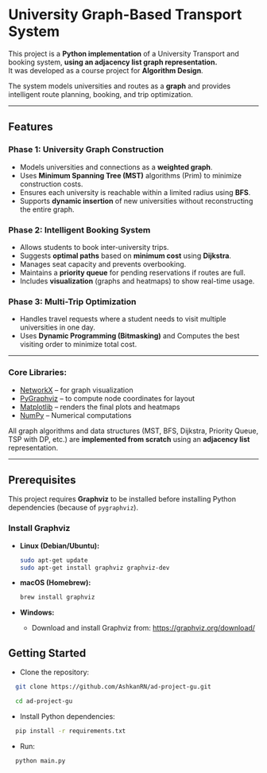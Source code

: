 # University Graph-Based Transport System

This project is a **Python implementation** of a University Transport and booking system,
**using an adjacency list graph representation.**<br>
It was developed as a course project for **Algorithm Design**.

The system models universities and routes as a **graph** and provides intelligent route planning, booking,
and trip optimization.

---

## Features

### Phase 1: University Graph Construction
- Models universities and connections as a **weighted graph**.
- Uses **Minimum Spanning Tree (MST)** algorithms (Prim) to minimize construction costs.
- Ensures each university is reachable within a limited radius using **BFS**.
- Supports **dynamic insertion** of new universities without reconstructing the entire graph.

### Phase 2: Intelligent Booking System
- Allows students to book inter-university trips.
- Suggests **optimal paths** based on **minimum cost** using **Dijkstra**.
- Manages seat capacity and prevents overbooking.
- Maintains a **priority queue** for pending reservations if routes are full.
- Includes **visualization** (graphs and heatmaps) to show real-time usage.

### Phase 3: Multi-Trip Optimization
- Handles travel requests where a student needs to visit multiple universities in one day.
- Uses **Dynamic Programming (Bitmasking)** and Computes the best visiting order to minimize total cost.


---

### Core Libraries:
  - [NetworkX](https://networkx.org/) – for graph visualization
  - [PyGraphviz](https://pygraphviz.github.io/) – to compute node coordinates for layout
  - [Matplotlib](https://matplotlib.org/) – renders the final plots and heatmaps
  - [NumPy](https://numpy.org/) – Numerical computations
  
All graph algorithms and data structures (MST, BFS, Dijkstra, Priority Queue, TSP with DP, etc.)
are **implemented from scratch** using an **adjacency list** representation.

---

## Prerequisites

This project requires **Graphviz** to be installed before installing Python dependencies (because of `pygraphviz`).

### Install Graphviz

- **Linux (Debian/Ubuntu):**
  ```bash
  sudo apt-get update
  sudo apt-get install graphviz graphviz-dev
  ```
- **macOS (Homebrew):**
  ```bash
  brew install graphviz
  ```

- **Windows:**
  
  - Download and install Graphviz from: https://graphviz.org/download/
  
   
## Getting Started
- Clone the repository:
```bash
  git clone https://github.com/AshkanRN/ad-project-gu.git
```
```bash
  cd ad-project-gu
```

- Install Python dependencies:
```bash
  pip install -r requirements.txt
```

- Run:
```bash
  python main.py
```


